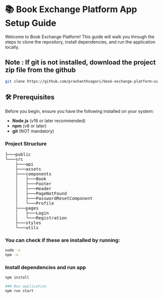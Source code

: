 # 📚 Book Exchange Platform App Setup Guide

Welcome to Book Exchange Platform! This guide will walk you through the steps to clone the repository, install dependencies, and run the application locally.

## Note : If git is not installed, download the project zip file from the github
```bash
git clone https://github.com/prashanthsagari/book-exchange-platform-ui.git
```

## 🛠️ Prerequisites

Before you begin, ensure you have the following installed on your system:

- **Node.js** (v16 or later recommended)
- **npm** (v8 or later)
- **git** (NOT mandatory)

### Project Structure 

<pre>
├───public
└───src
    ├───api
    ├───assets
    ├───components
    │   ├───Book
    │   ├───Footer
    │   ├───Header
    │   ├───PageNotFound
    │   ├───PasswordResetComponent
    │   └───Profile
    ├───pages
    │   ├───Login
    │   └───Registration
    ├───styles
    └───utils
</pre>

### You can check if these are installed by running:

```bash
node -v
npm -v
```


### Install dependencies and run app
```bash
npm install

### Run application
npm run start
```

